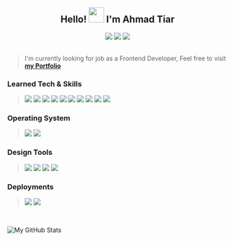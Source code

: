 <h2 align="center"> Hello! 
<img src="https://raw.githubusercontent.com/iampavangandhi/iampavangandhi/master/gifs/Hi.gif" width=35 />
 I'm Ahmad Tiar
</h2>

<div align="center">
<a href="mailto:kurniaji.tiar@gmail.com"> <img src="http://img.shields.io/badge/-Gmail-D14836?style=flat&logo=gmail&logoColor=white"></a>
<a href="https://id.linkedin.com/in/ahmad-tiar-kurniaji/"><img src="http://img.shields.io/badge/-LinkedIn-%230077B5.svg?style=flat&logo=linkedin&logoColor=white"></a>
<a href="https://t.me/MIGHTiar"><img src="http://img.shields.io/badge/-Telegram-2CA5E0?style=flat&logo=telegram&logoColor=white"></a>
</div>
<br />

> I'm currently looking for job as a Frontend Developer, Feel free to visit <a href="https://ahmad-tiar.vercel.app"><b>my Portfolio</b></a>

### Learned Tech & Skills
> <img src = "https://img.shields.io/badge/-HTML5-E34F26?style=flat&logo=html5&logoColor=white"> <img src = "https://img.shields.io/badge/-CSS3-1572B6?style=flat&logo=css3&logoColor=white"> <img src="https://img.shields.io/badge/-Bootstrap-563D7C?style=flat&logo=bootstrap&logoColor=white"> <img src="https://img.shields.io/badge/-Tailwindcss-38B2AC?style=flat&logo=tailwind-css&logoColor=ffffff"> <img src="https://img.shields.io/badge/-JavaScript-eed718?style=flat&logo=javascript&logoColor=ffffff"> <img src="https://img.shields.io/badge/-React_Js-000000?style=flat&logo=react&logoColor=00c8ff"> <img src="http://img.shields.io/badge/-Next_Js-black?style=flat&logo=next.js&logoColor=white"> <img src="http://img.shields.io/badge/-Git-F1502F?style=flat&logo=git&logoColor=FFFFFF"> <img src="http://img.shields.io/badge/-Github-000000?style=flat&logo=github&logoColor=FFFFFF"> <img src="http://img.shields.io/badge/-VS%20Code-007ACC?style=flat&logo=visual%20studio%20code&logoColor=white">

### Operating System
> <img src="http://img.shields.io/badge/-Windows%2010-0078D6?style=flat&logo=windows&logoColor=white"> <img src="http://img.shields.io/badge/-Ubuntu-E95420?style=flat&logo=ubuntu&logoColor=white">

### Design Tools
> <img src="http://img.shields.io/badge/-Adobe%20photoshop-%2331A8FF.svg?style=flat&logo=adobe%20photoshop&logoColor=white"> <img src="http://img.shields.io/badge/-Adobe%20Illustrator-%23FF9A00.svg?style=flat&logo=adobe%20illustrator&logoColor=white">  <img src="http://img.shields.io/badge/-Adobe%20XD-470137?style=flat&logo=Adobe%20XD&logoColor=#FF61F6">  <img src="http://img.shields.io/badge/-Figma-F24E1E.svg?style=flat&logo=figma&logoColor=white">

### Deployments
> <img src="http://img.shields.io/badge/-Vercel-black?style=flat&logo=vercel&logoColor=white"> <img src="https://img.shields.io/badge/Netlify-%23000000.svg?style=flat&logo=netlify&logoColor=#00C7B7">

<br/>

![My GitHub Stats](https://github-readme-stats.vercel.app/api?username=ATiarK&show_icons=true)
